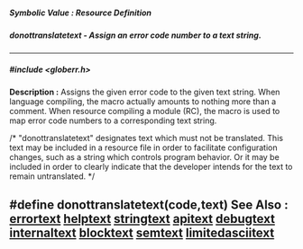 ##### Symbolic Value : Resource Definition
##### donottranslatetext - Assign an error code number to a text string.
---
##### #include <globerr.h>
**Description :**
Assigns the given error code to the given text string.  When language 
compiling, the macro actually amounts to nothing more than a comment.  When 
resource compiling a module (RC), the macro is used to map error code numbers 
to a corresponding text string.

/* "donottranslatetext" designates text which must not be translated.
 This text may be included in a resource file in order to facilitate
 configuration changes, such as a string which controls program behavior.
 Or it may be included in order to clearly indicate that the developer
 intends for the text to remain untranslated.
*/

#define donottranslatetext(code,text)
**See Also :**
[errortext](D:/md_files/errortext.md)
[helptext](D:/md_files/helptext.md)
[stringtext](D:/md_files/stringtext.md)
[apitext](D:/md_files/apitext.md)
[debugtext](D:/md_files/debugtext.md)
[internaltext](D:/md_files/internaltext.md)
[blocktext](D:/md_files/blocktext.md)
[semtext](D:/md_files/semtext.md)
[limitedasciitext](D:/md_files/limitedasciitext.md)
---
